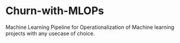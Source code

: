 # Churn-with-MLOPs

Machine Learning Pipeline for Operationalization of Machine learning projects with any usecase of choice. 
